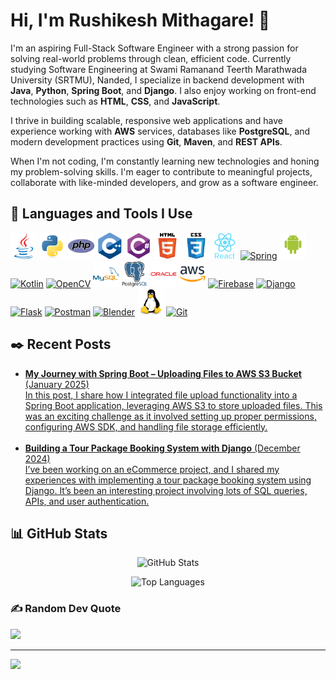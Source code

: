<h1>Hi, I'm Rushikesh Mithagare! 👋</h1>

<p>
  I'm an aspiring Full-Stack Software Engineer with a strong passion for solving real-world problems through clean, efficient code. Currently studying Software Engineering at Swami Ramanand Teerth Marathwada University (SRTMU), Nanded, I specialize in backend development with <strong>Java</strong>, <strong>Python</strong>, <strong>Spring Boot</strong>, and <strong>Django</strong>. I also enjoy working on front-end technologies such as <strong>HTML</strong>, <strong>CSS</strong>, and <strong>JavaScript</strong>.
</p>

<p>
  I thrive in building scalable, responsive web applications and have experience working with <strong>AWS</strong> services, databases like <strong>PostgreSQL</strong>, and modern development practices using <strong>Git</strong>, <strong>Maven</strong>, and <strong>REST APIs</strong>.
</p>

<p>
  When I'm not coding, I'm constantly learning new technologies and honing my problem-solving skills. I'm eager to contribute to meaningful projects, collaborate with like-minded developers, and grow as a software engineer.
</p>

<h2>🚀 Languages and Tools I Use</h2>
<p>
  <a href="https://www.java.com" target="_blank"><img src="https://raw.githubusercontent.com/devicons/devicon/master/icons/java/java-original.svg" alt="Java" width="42" height="42" /></a>
  <a href="https://www.python.org" target="_blank"><img src="https://raw.githubusercontent.com/devicons/devicon/master/icons/python/python-original.svg" alt="Python" width="42" height="42" /></a>
  <a href="https://www.php.net" target="_blank"><img src="https://raw.githubusercontent.com/devicons/devicon/master/icons/php/php-original.svg" alt="PHP" width="42" height="42" /></a>
  <a href="https://www.cplusplus.com" target="_blank"><img src="https://raw.githubusercontent.com/devicons/devicon/master/icons/cplusplus/cplusplus-original.svg" alt="C++" width="42" height="42" /></a>
  <a href="https://dotnet.microsoft.com/en-us/download/dotnet" target="_blank"><img src="https://raw.githubusercontent.com/devicons/devicon/master/icons/csharp/csharp-original.svg" alt="C#" width="42" height="42" /></a>
  <a href="https://developer.mozilla.org/en-US/docs/Web/HTML" target="_blank"><img src="https://raw.githubusercontent.com/devicons/devicon/master/icons/html5/html5-original-wordmark.svg" alt="HTML5" width="42" height="42" /></a>
  <a href="https://developer.mozilla.org/en-US/docs/Web/CSS" target="_blank"><img src="https://raw.githubusercontent.com/devicons/devicon/master/icons/css3/css3-original-wordmark.svg" alt="CSS3" width="42" height="42" /></a>
  <a href="https://reactjs.org" target="_blank"><img src="https://raw.githubusercontent.com/devicons/devicon/master/icons/react/react-original-wordmark.svg" alt="React" width="42" height="42" /></a>
  <a href="https://spring.io" target="_blank"><img src="https://www.vectorlogo.zone/logos/springio/springio-icon.svg" alt="Spring" width="42" height="42" /></a>
  <a href="https://developer.android.com" target="_blank"><img src="https://raw.githubusercontent.com/devicons/devicon/master/icons/android/android-original-wordmark.svg" alt="Android" width="42" height="42" /></a>
  <a href="https://kotlinlang.org" target="_blank"><img src="https://www.vectorlogo.zone/logos/kotlinlang/kotlinlang-icon.svg" alt="Kotlin" width="42" height="42" /></a>
  <a href="https://opencv.org" target="_blank"><img src="https://www.vectorlogo.zone/logos/opencv/opencv-icon.svg" alt="OpenCV" width="42" height="42" /></a>
  <a href="https://www.mysql.com" target="_blank"><img src="https://raw.githubusercontent.com/devicons/devicon/master/icons/mysql/mysql-original-wordmark.svg" alt="MySQL" width="42" height="42" /></a>
  <a href="https://www.postgresql.org" target="_blank"><img src="https://raw.githubusercontent.com/devicons/devicon/master/icons/postgresql/postgresql-original-wordmark.svg" alt="PostgreSQL" width="42" height="42" /></a>
  <a href="https://www.oracle.com" target="_blank"><img src="https://raw.githubusercontent.com/devicons/devicon/master/icons/oracle/oracle-original.svg" alt="Oracle" width="42" height="42" /></a>
  <a href="https://aws.amazon.com" target="_blank"><img src="https://raw.githubusercontent.com/devicons/devicon/master/icons/amazonwebservices/amazonwebservices-original-wordmark.svg" alt="AWS" width="42" height="42" /></a>
  <a href="https://firebase.google.com" target="_blank"><img src="https://www.vectorlogo.zone/logos/firebase/firebase-icon.svg" alt="Firebase" width="42" height="42" /></a>
  <a href="https://www.djangoproject.com" target="_blank"><img src="https://cdn.worldvectorlogo.com/logos/django.svg" alt="Django" width="42" height="42" /></a>
  <a href="https://flask.palletsprojects.com" target="_blank"><img src="https://www.vectorlogo.zone/logos/palletsprojects_flask/palletsprojects_flask-ar21.svg" alt="Flask" width="42" height="42" /></a>
  <a href="https://www.postman.com" target="_blank"><img src="https://www.vectorlogo.zone/logos/getpostman/getpostman-icon.svg" alt="Postman" width="42" height="42" /></a>
  <a href="https://www.blender.org" target="_blank"><img src="https://download.blender.org/branding/community/blender_community_badge_white.svg" alt="Blender" width="42" height="42" /></a>
  <a href="https://www.linux.org" target="_blank"><img src="https://raw.githubusercontent.com/devicons/devicon/master/icons/linux/linux-original.svg" alt="Linux" width="42" height="42" /></a>
  <a href="https://git-scm.com" target="_blank"><img src="https://www.vectorlogo.zone/logos/git-scm/git-scm-icon.svg" alt="Git" width="42" height="42" /></a>
</p>

<h2>✒️ Recent Posts</h2>
<ul>
  <li><a href="https://github.com/vaibhavxom/Spring-Aws" target="_blank">
    <strong>My Journey with Spring Boot – Uploading Files to AWS S3 Bucket</strong> (January 2025)<br>
    In this post, I share how I integrated file upload functionality into a Spring Boot application, leveraging AWS S3 to store uploaded files. This was an exciting challenge as it involved setting up proper permissions, configuring AWS SDK, and handling file storage efficiently.
    </a></li>
  <br/>
  <li><a href="https://github.com/vaibhavxom/Django-E-comm" target="_blank">
    <strong>Building a Tour Package Booking System with Django</strong> (December 2024)<br>
    I’ve been working on an eCommerce project, and I shared my experiences with implementing a tour package booking system using Django. It’s been an interesting project involving lots of SQL queries, APIs, and user authentication.
    </a></li>
</ul>

<h2>📊 GitHub Stats</h2>
<p align="center">
  <img src="https://github-readme-stats.vercel.app/api?username=vaibhavxom&theme=dark&show_icons=true&locale=en" alt="GitHub Stats" />
</p>
<p align="center">
  <img src="https://github-readme-stats.vercel.app/api/top-langs?username=vaibhavxom&theme=dark&show_icons=true&locale=en&layout=compact" alt="Top Languages" />
</p>

### ✍️ Random Dev Quote
![](https://quotes-github-readme.vercel.app/api?type=horizontal&theme=dark)

---
[![](https://visitcount.itsvg.in/api?id=vaibhavxom&icon=0&color=0)](https://visitcount.itsvg.in)

<!-- Proudly created with GPRM ( https://gprm.itsvg.in ) -->
